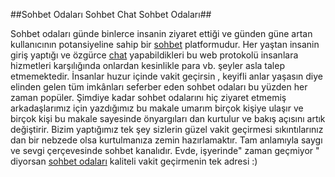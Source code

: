 ##Sohbet Odaları Sohbet Chat Sohbet Odaları##

Sohbet odaları günde binlerce insanin ziyaret ettiği ve günden güne artan kullanıcının potansiyeline sahip bir [sohbet](http://www.sohbetodalari.life) platformudur. 
Her yaştan insanin giriş yaptığı ve özgürce [chat](http://www.sohbetodalari.life) yapabildikleri bu web protokolü insanlara hizmetleri karşılığında onlardan
kesinlikle para vb. şeyler asla talep etmemektedir. 
İnsanlar huzur içinde vakit geçirsin , keyifli anlar yaşasın diye elinden gelen tüm imkânları seferber eden sohbet odaları bu yüzden her 
zaman popüler.
 Şimdiye kadar sohbet odalarını hiç ziyaret etmemiş arkadaşlarımız için yazdığımız bu makale umarım birçok kişiye ulaşır 
 ve birçok kişi bu makale sayesinde önyargıları dan kurtulur ve bakış açısını artık değiştirir.
 Bizim yaptığımız tek şey sizlerin güzel vakit geçirmesi sıkıntılarınız dan bir nebzede olsa kurtulmanıza zemin hazırlamaktır.
 Tam anlamıyla saygı ve sevgi çerçevesinde sohbet kanalıdır. Evde, işyerinde" zaman geçmiyor " diyorsan [sohbet odaları](http://www.sohbetodalari.life) kaliteli vakit 
 geçirmenin tek adresi :)
